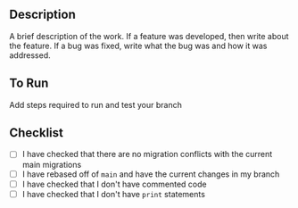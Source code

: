 ## Description

A brief description of the work. If a feature was developed, then write about the feature. If a bug was fixed, write what the bug was and how it was addressed.

## To Run

Add steps required to run and test your branch


## Checklist

- [ ] I have checked that there are no migration conflicts with the current main migrations
- [ ] I have rebased off of `main` and have the current changes in my branch
- [ ] I have checked that I don't have commented code
- [ ] I have checked that I don't have `print` statements

